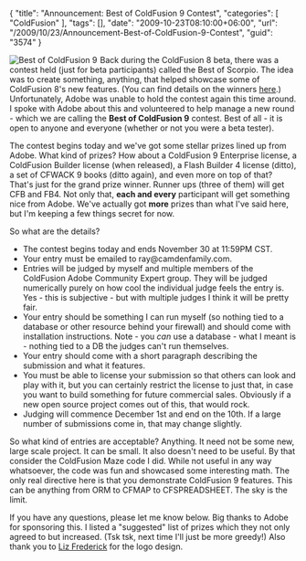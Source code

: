 {
	"title": "Announcement: Best of ColdFusion 9 Contest",
	"categories": [
		"ColdFusion"
	],
	"tags": [],
	"date": "2009-10-23T08:10:00+06:00",
	"url": "/2009/10/23/Announcement-Best-of-ColdFusion-9-Contest",
	"guid": "3574"
}

<img src="http://static.raymondcamden.com/images/cfjedi/bestcfcontest1.jpg" title="Best of ColdFusion 9" align="left" style="margin-right:5px"/> Back during the ColdFusion 8 beta, there was a contest held (just for beta participants) called the Best of Scorpio. The idea was to create something, anything, that helped showcase some of ColdFusion 8's new features. (You can find details on the winners <a href="http://www.cfinsider.com/index.cfm/2007/8/23/Best-of-Scorpio-Winners">here</a>.) Unfortunately, Adobe was unable to hold the contest again this time around. I spoke with Adobe about this and volunteered to help manage a new round - which we are calling the <b>Best of ColdFusion 9</b> contest. Best of all - it is open to anyone and everyone (whether or not you were a beta tester). 

The contest begins today and we've got some stellar prizes lined up from Adobe. What kind of prizes? How about a ColdFusion 9 Enterprise license, a ColdFusion Builder license (when released), a Flash Builder 4 license (ditto), a set of CFWACK 9 books (ditto again), and even more on top of that? That's just for the grand prize winner. Runner ups (three of them) will get CFB and FB4. Not only that, <b>each and every</b> participant will get something nice from Adobe. We've actually got <b>more</b> prizes than what I've said here, but I'm keeping a few things secret for now.  

So what are the details?

<ul>
<li>The contest begins today and ends November 30 at 11:59PM CST.
<li>Your entry must be emailed to ray@camdenfamily.com.
<li>Entries will be judged by myself and multiple members of the ColdFusion Adobe Community Expert group. They will be judged numerically purely on how cool the individual judge feels the entry is. Yes - this is subjective - but with multiple judges I think it will be pretty fair. 
<li>Your entry should be something I can run myself (so nothing tied to a database or other resource behind your firewall) and should come with installation instructions. Note - you <i>can</i> use a database - what I meant is - nothing tied to a DB the judges can't run themselves.
<li>Your entry should come with a short paragraph describing the submission and what it features.
<li>You must be able to license your submission so that others can look and play with it, but you can certainly restrict the license to just that, in case you want to build something for future commercial sales. Obviously if a new open source project comes out of this, that would rock.
<li>Judging will commence December 1st and end on the 10th. If a large number of submissions come in, that may change slightly.
</ul>

So what kind of entries are acceptable? Anything. It need not be some new, large scale project. It can be small. It also doesn't need to be useful. By that consider the ColdFusion Maze code I did. While not useful in any way whatsoever, the code was fun and showcased some interesting math. The only real directive here is that you demonstrate ColdFusion 9 features. This can be anything from ORM to CFMAP to CFSPREADSHEET. The sky is the limit.

If you have any questions, please let me know below. Big thanks to Adobe for sponsoring this. I listed a "suggested" list of prizes which they not only agreed to but increased. (Tsk tsk, next time I'll just be more greedy!) Also thank you to <a href="http://lizfrederick.blogspot.com/">Liz Frederick</a> for the logo design.